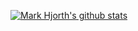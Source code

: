 [![Mark Hjorth's github stats](https://github-readme-stats.vercel.app/api?username=MarkHjorth&count_private=true&show_icons=true)](https://github.com/MarkHjorth)

